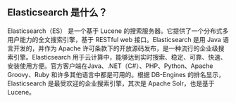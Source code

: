 ## Elasticsearch 是什么？

Elasticsearch（ES） 是一个基于 Lucene 的搜索服务器。它提供了一个分布式多用户能力的全文搜索引擎，基于 RESTful web
接口。Elasticsearch 是用 Java 语言开发的，并作为 Apache 许可条款下的开放源码发布，是一种流行的企业级搜索引擎。Elasticsearch
用于云计算中，能够达到实时搜索、稳定、可靠、快速、安装使用方便。官方客户端在Java、.NET（C#）、PHP、Python、Apache Groovy、Ruby
和许多其他语言中都是可用的。根据 DB-Engines 的排名显示，Elasticsearch 是最受欢迎的企业搜索引擎，其次是 Apache Solr，也是基于
Lucene。

